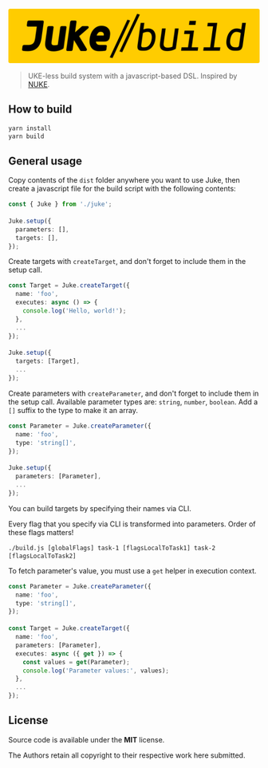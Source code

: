 ![JUKE build](./assets/juke-build.png)

> UKE-less build system with a javascript-based DSL.
> Inspired by [NUKE](https://nuke.build/).

## How to build

```
yarn install
yarn build
```

## General usage

Copy contents of the `dist` folder anywhere you want to use Juke, then
create a javascript file for the build script with the following contents:

```ts
const { Juke } from './juke';

Juke.setup({
  parameters: [],
  targets: [],
});
```

Create targets with `createTarget`, and don't forget to include them in the
setup call.

```ts
const Target = Juke.createTarget({
  name: 'foo',
  executes: async () => {
    console.log('Hello, world!');
  },
  ...
});

Juke.setup({
  targets: [Target],
  ...
});
```

Create parameters with `createParameter`, and don't forget to include them in
the setup call. Available parameter types are: `string`, `number`, `boolean`.
Add a `[]` suffix to the type to make it an array.

```ts
const Parameter = Juke.createParameter({
  name: 'foo',
  type: 'string[]',
});

Juke.setup({
  parameters: [Parameter],
  ...
});
```

You can build targets by specifying their names via CLI.

Every flag that you specify via CLI is transformed into parameters.
Order of these flags matters!

```
./build.js [globalFlags] task-1 [flagsLocalToTask1] task-2 [flagsLocalToTask2]
```

To fetch parameter's value, you must use a `get` helper in execution context.

```ts
const Parameter = Juke.createParameter({
  name: 'foo',
  type: 'string[]',
});

const Target = Juke.createTarget({
  name: 'foo',
  parameters: [Parameter],
  executes: async ({ get }) => {
    const values = get(Parameter);
    console.log('Parameter values:', values);
  },
  ...
});
```

## License

Source code is available under the **MIT** license.

The Authors retain all copyright to their respective work here submitted.
